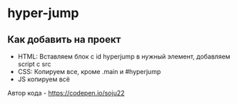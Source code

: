 # hyper-jump
## Как добавить на проект
- HTML: Вставляем блок с id hyperjump в нужный элемент, добавляем script с src
- CSS: Копируем все, кроме .main и #hyperjump
- JS копируем всё

Автор кода - https://codepen.io/soju22
